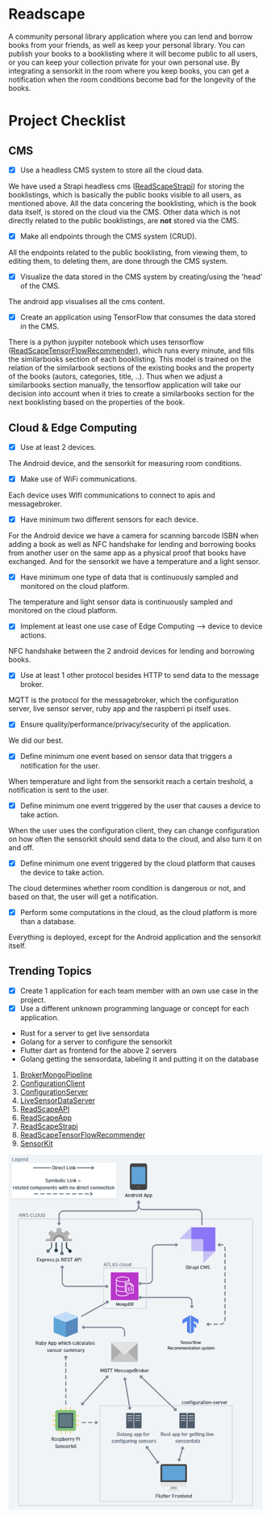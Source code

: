 # Readscape

A community personal library application where you can lend and borrow books from your friends, as well as keep your personal library. You can publish your books to a booklisting where it will become public to all users, or you can keep your collection private for your own personal use. By integrating a sensorkit in the room where you keep books, you can get a notification when the room conditions become bad for the longevity of the books. 

# Project Checklist

## CMS

- [X] Use a headless CMS system to store all the cloud data.

We have used a Strapi headless cms ([ReadScapeStrapi](https://gitlab.ti.howest.be/ti/2023-2024/s5/ccett/projects/group11/code/readscapestrapi)) for storing the booklistings, which is basically the public books visible to all users, as mentioned above. All the data concering the booklisting, which is the book data itself, is stored on the cloud via the CMS. Other data which is not directly related to the public booklistings, are **not** stored via the CMS.
- [x] Make all endpoints through the CMS system (CRUD).

All the endpoints related to the public booklisting, from viewing them, to editing them, to deleting them, are done through the CMS system.
- [x] Visualize the data stored in the CMS system by creating/using the 'head' of the CMS.

The android app visualises all the cms content.
- [x] Create an application using TensorFlow that consumes the data stored in the CMS.

There is a python juypiter notebook which uses tensorflow ([ReadScapeTensorFlowRecommender](https://gitlab.ti.howest.be/ti/2023-2024/s5/ccett/projects/group11/code/readscapetensorflowrecommender)), which runs every minute, and fills the similarbooks section of each booklisting. This model is trained on the relation of the similarbook sections of the existing books and the property of the books (autors, categories, title, ..). Thus when we adjust a similarbooks section manually, the tensorflow application will take our decision into account when it tries to create a similarbooks section for the next booklisting based on the properties of the book.

## Cloud & Edge Computing

- [X] Use at least 2 devices.

The Android device, and the sensorkit for measuring room conditions.
- [X] Make use of WiFi communications.

Each device uses WIfI communications to connect to apis and messagebroker.
- [X] Have minimum two different sensors for each device.

For the Android device we have a camera for scanning barcode ISBN when adding a book as well as NFC handshake for lending and borrowing books from another user on the same app as a physical proof that books have exchanged. And for the sensorkit we have a temperature and a light sensor.
- [X] Have minimum one type of data that is continuously sampled and monitored on the cloud platform.

The temperature and light sensor data is continuously sampled and monitored on the cloud platform.
- [X] Implement at least one use case of Edge Computing –> device to device actions.

NFC handshake between the 2 android devices for lending and borrowing books.
- [X] Use at least 1 other protocol besides HTTP to send data to the message broker.

MQTT is the protocol for the messagebroker, which the configuration server, live sensor server, ruby app and the raspberri pi itself uses.
- [X] Ensure quality/performance/privacy/security of the application.

We did our best.
- [X] Define minimum one event based on sensor data that triggers a notification for the user.

When temperature and light from the sensorkit reach a certain treshold, a notification is sent to the user.
- [X] Define minimum one event triggered by the user that causes a device to take action.

When the user uses the configuration client, they can change configuration on how often the sensorkit should send data to the cloud, and also turn it on and off.
- [X] Define minimum one event triggered by the cloud platform that causes the device to take action.

The cloud determines whether room condition is dangerous or not, and based on that, the user will get a notification.
- [X] Perform some computations in the cloud, as the cloud platform is more than a database.

Everything is deployed, except for the Android application and the sensorkit itself.

## Trending Topics

- [X] Create 1 application for each team member with an own use case in the project.
- [X] Use a different unknown programming language or concept for each application.

- Rust for a server to get live sensordata
- Golang for a server to configure the sensorkit
- Flutter dart as frontend for the above 2 servers
- Golang getting the sensordata, labeling it and putting it on the database

1. [BrokerMongoPipeline](https://gitlab.ti.howest.be/ti/2023-2024/s5/ccett/projects/group11/code/brokermongopipeline)
2. [ConfigurationClient](https://gitlab.ti.howest.be/ti/2023-2024/s5/ccett/projects/group11/code/configurationclient)
3. [ConfigurationServer](https://gitlab.ti.howest.be/ti/2023-2024/s5/ccett/projects/group11/code/configurationserver)
4. [LiveSensorDataServer](https://gitlab.ti.howest.be/ti/2023-2024/s5/ccett/projects/group11/code/livesensordataserver)
5. [ReadScapeAPI](https://gitlab.ti.howest.be/ti/2023-2024/s5/ccett/projects/group11/code/readscapeapi)
6. [ReadScapeApp](https://gitlab.ti.howest.be/ti/2023-2024/s5/ccett/projects/group11/code/readscapeapp)
7. [ReadScapeStrapi](https://gitlab.ti.howest.be/ti/2023-2024/s5/ccett/projects/group11/code/readscapestrapi)
8. [ReadScapeTensorFlowRecommender](https://gitlab.ti.howest.be/ti/2023-2024/s5/ccett/projects/group11/code/readscapetensorflowrecommender)
9. [SensorKit](https://gitlab.ti.howest.be/ti/2023-2024/s5/ccett/projects/group11/code/sensorkit)

![system-architecture-diagram](system-architecture-diagram.png)